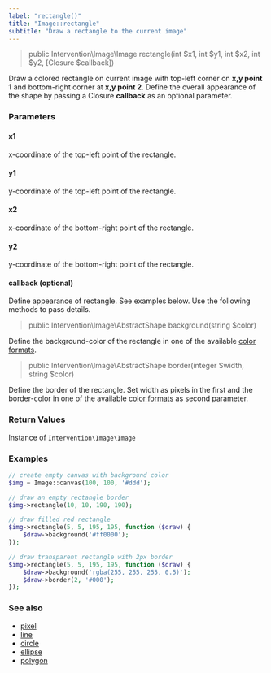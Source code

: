 ```yaml
---
label: "rectangle()"
title: "Image::rectangle"
subtitle: "Draw a rectangle to the current image"
---
```


> public Intervention\Image\Image rectangle(int $x1, int $y1, int $x2, int $y2, [Closure $callback])

Draw a colored rectangle on current image with top-left corner on **x,y point 1** and bottom-right corner at **x,y point 2**. Define the overall appearance of the shape by passing a Closure **callback** as an optional parameter.

### Parameters

#### x1
x-coordinate of the top-left point of the rectangle.

#### y1
y-coordinate of the top-left point of the rectangle.

#### x2
x-coordinate of the bottom-right point of the rectangle.

#### y2
y-coordinate of the bottom-right point of the rectangle.

#### callback (optional)
Define appearance of rectangle. See examples below. Use the following methods to pass details.

> public Intervention\Image\AbstractShape background(string $color)

Define the background-color of the rectangle in one of the available [color formats](/v2/introduction/formats).

> public Intervention\Image\AbstractShape border(integer $width, string $color)

Define the border of the rectangle. Set width as pixels in the first and the border-color in one of the available [color formats](/v2/introduction/formats) as second parameter.


### Return Values
Instance of `Intervention\Image\Image`

### Examples

```php
// create empty canvas with background color
$img = Image::canvas(100, 100, '#ddd');

// draw an empty rectangle border
$img->rectangle(10, 10, 190, 190);

// draw filled red rectangle
$img->rectangle(5, 5, 195, 195, function ($draw) {
    $draw->background('#ff0000');
});

// draw transparent rectangle with 2px border
$img->rectangle(5, 5, 195, 195, function ($draw) {
    $draw->background('rgba(255, 255, 255, 0.5)');
    $draw->border(2, '#000');
});
```

### See also

- [pixel](/v2/api/pixel)
- [line](/v2/api/line)
- [circle](/v2/api/circle)
- [ellipse](/v2/api/ellipse)
- [polygon](/v2/api/polygon)
